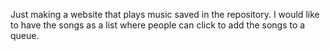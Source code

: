 Just making a website that plays music saved in the repository. I would like to have the songs as a list where people can click to add the songs to a queue.
